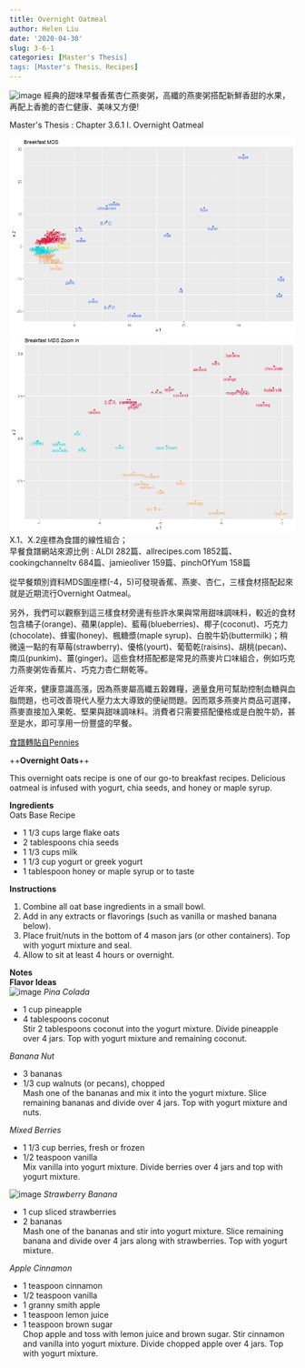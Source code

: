 ```yaml
---
title: Overnight Oatmeal
author: Helen Liu
date: '2020-04-30'
slug: 3-6-1
categories: [Master's Thesis]
tags: [Master's Thesis、Recipes]
---
```

![image](https://www.spendwithpennies.com/wp-content/uploads/2018/12/SpendWithPennies-Overnight-Oats-23.jpg)
經典的甜味早餐香蕉杏仁燕麥粥，高纖的燕麥粥搭配新鮮香甜的水果，再配上香脆的杏仁健康、美味又方便!

Master's Thesis : Chapter 3.6.1 I. Overnight Oatmeal 

![image](https://github.com/610611108/Helen-Liu-blog/blob/master/blogger%20mds%20pictures/breakfast_mds.png?raw=true)
![image](https://github.com/610611108/Helen-Liu-blog/blob/master/blogger%20mds%20pictures/breakfast_mds_zoom_in.png?raw=true)
X.1、X.2座標為食譜的線性組合；\
早餐食譜網站來源比例 : ALDI 282篇、allrecipes.com 1852篇、cookingchanneltv 684篇、jamieoliver 159篇、pinchOfYum 158篇

從早餐類別資料MDS圖座標(-4，5)可發現香蕉、燕麥、杏仁，三樣食材搭配起來就是近期流行Overnight Oatmeal。
   			
另外，我們可以觀察到這三樣食材旁邊有些許水果與常用甜味調味料，較近的食材包含橘子(orange)、蘋果(apple)、藍莓(blueberries)、椰子(coconut)、巧克力(chocolate)、蜂蜜(honey)、楓糖漿(maple syrup)、白脫牛奶(buttermilk)；稍微遠一點的有草莓(strawberry)、優格(yourt)、葡萄乾(raisins)、胡桃(pecan)、南瓜(punkim)、薑(ginger)。這些食材搭配都是常見的燕麥片口味組合，例如巧克力燕麥粥佐香蕉片、巧克力杏仁餅乾等。

近年來，健康意識高漲，因為燕麥屬高纖五穀雜糧，適量食用可幫助控制血糖與血脂問題，也可改善現代人壓力太大導致的便祕問題。因而眾多燕麥片商品可選擇，燕麥直接加入果乾、堅果與甜味調味料。消費者只需要搭配優格或是白脫牛奶，甚至是水，即可享用一份豐盛的早餐。

[食譜轉貼自Pennies](https://www.spendwithpennies.com/overnight-oats/)

++**Overnight Oats**++

This overnight oats recipe is one of our go-to breakfast recipes. Delicious oatmeal is infused with yogurt, chia seeds, and honey or maple syrup.

**Ingredients**\
Oats Base Recipe
- 1 1/3 cups large flake oats
- 2 tablespoons chia seeds
- 1 1/3 cups milk
- 1 1/3 cup yogurt or greek yogurt
- 1 tablespoon honey or maple syrup or to taste

**Instructions**
1. Combine all oat base ingredients in a small bowl.
2. Add in any extracts or flavorings (such as vanilla or mashed banana below).
3. Place fruit/nuts in the bottom of 4 mason jars (or other containers). Top with yogurt mixture and seal.
4. Allow to sit at least 4 hours or overnight.

**Notes**\
**Flavor Ideas**\
![image](https://www.spendwithpennies.com/wp-content/uploads/2018/12/SpendWithPennies-Overnight-Oats-25.jpg)
*Pina Colada*
- 1 cup pineapple
- 4 tablespoons coconut\
Stir 2 tablespoons coconut into the yogurt mixture. Divide pineapple over 4 jars. Top with yogurt mixture and remaining coconut. 

*Banana Nut*
- 3 bananas
- 1/3 cup walnuts (or pecans), chopped\
Mash one of the bananas and mix it into the yogurt mixture. Slice remaining bananas and divide over 4 jars. Top with yogurt mixture and nuts. 

*Mixed Berries*
- 1 1/3 cup berries, fresh or frozen
- 1/2 teaspoon vanilla\
Mix vanilla into yogurt mixture. Divide berries over 4 jars and top with yogurt mixture.

![image](https://www.spendwithpennies.com/wp-content/uploads/2018/12/SpendWithPennies-Overnight-Oats-24.jpg)
*Strawberry Banana*
- 1 cup sliced strawberries
- 2 bananas\
Mash one of the bananas and stir into yogurt mixture. Slice remaining banana and divide over 4 jars along with strawberries. Top with yogurt mixture.

*Apple Cinnamon*
- 1 teaspoon cinnamon
- 1/2 teaspoon vanilla
- 1 granny smith apple
- 1 teaspoon lemon juice
- 1 teaspoon brown sugar\
Chop apple and toss with lemon juice and brown sugar. Stir cinnamon and vanilla into yogurt mixture. Divide chopped apple over 4 jars. Top with yogurt mixture.
